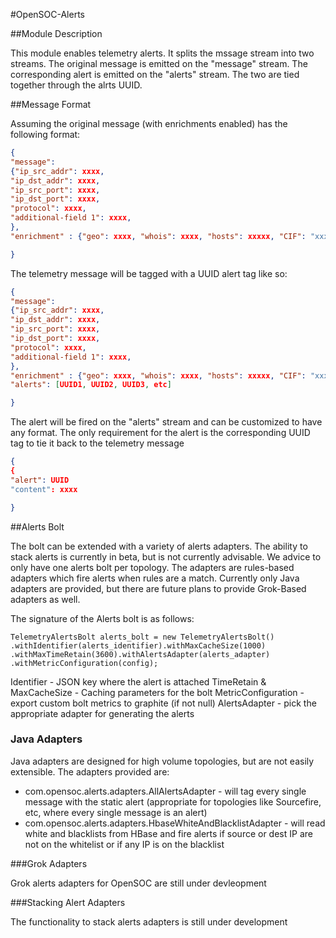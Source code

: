 #OpenSOC-Alerts

##Module Description

This module enables telemetry alerts.  It splits the mssage stream into two streams.  The original message is emitted on the "message" stream.  The corresponding alert is emitted on the "alerts" stream.  The two are tied together through the alrts UUID.  

##Message Format

Assuming the original message (with enrichments enabled) has the following format:

```json
{
"message": 
{"ip_src_addr": xxxx, 
"ip_dst_addr": xxxx, 
"ip_src_port": xxxx, 
"ip_dst_port": xxxx, 
"protocol": xxxx, 
"additional-field 1": xxxx,
},
"enrichment" : {"geo": xxxx, "whois": xxxx, "hosts": xxxxx, "CIF": "xxxxx"}

}
```

The telemetry message will be tagged with a UUID alert tag like so:

```json
{
"message": 
{"ip_src_addr": xxxx, 
"ip_dst_addr": xxxx, 
"ip_src_port": xxxx, 
"ip_dst_port": xxxx, 
"protocol": xxxx, 
"additional-field 1": xxxx,
},
"enrichment" : {"geo": xxxx, "whois": xxxx, "hosts": xxxxx, "CIF": "xxxxx"},
"alerts": [UUID1, UUID2, UUID3, etc]

}
```

The alert will be fired on the "alerts" stream and can be customized to have any format.  The only requirement for the alert is the corresponding UUID tag to tie it back to the telemetry message 

```json
{
{
"alert": UUID
"content": xxxx

}
```

##Alerts Bolt

The bolt can be extended with a variety of alerts adapters.  The ability to stack alerts is currently in beta, but is not currently advisable.  We advice to only have one alerts bolt per topology.  The adapters are rules-based adapters which fire alerts when rules are a match.  Currently only Java adapters are provided, but there are future plans to provide Grok-Based adapters as well.

The signature of the Alerts bolt is as follows:

```
TelemetryAlertsBolt alerts_bolt = new TelemetryAlertsBolt()
.withIdentifier(alerts_identifier).withMaxCacheSize(1000)
.withMaxTimeRetain(3600).withAlertsAdapter(alerts_adapter)
.withMetricConfiguration(config);
```
Identifier - JSON key where the alert is attached
TimeRetain & MaxCacheSize - Caching parameters for the bolt
MetricConfiguration - export custom bolt metrics to graphite (if not null)
AlertsAdapter - pick the appropriate adapter for generating the alerts

### Java Adapters

Java adapters are designed for high volume topologies, but are not easily extensible.  The adapters provided are:

* com.opensoc.alerts.adapters.AllAlertsAdapter - will tag every single message with the static alert (appropriate for topologies like Sourcefire, etc, where every single message is an alert)
* com.opensoc.alerts.adapters.HbaseWhiteAndBlacklistAdapter - will read white and blacklists from HBase and fire alerts if source or dest IP are not on the whitelist or if any IP is on the blacklist

###Grok Adapters

Grok alerts adapters for OpenSOC are still under devleopment

###Stacking Alert Adapters

The functionality to stack alerts adapters is still under development
